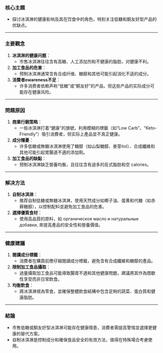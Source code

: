 ### 核心主題  
- 探讨冰淇淋的健康影响及其在饮食中的角色，特别关注低糖和酮友好型产品的优缺点。

---

### 主要觀念  
1. **冰淇淋的健康问题**：  
   - 市售冰淇淋往往含有高糖、人工添加剂和不健康的脂肪，对健康不利。
2. **加工食品的危害**：  
   - 预制冰淇淋通常含有合成纤维、糖醇和其他可能引起消化不适的成分。
3. **消費者ewareness不足**：  
   - 许多消费者依赖声称“低糖”或“酮友好”的产品，但这些产品的实际成分可能存在健康风险。

---

### 問題原因  
1. **商業行銷策略**：  
   - 一些冰淇淋打着“健康”的旗號，利用模糊的標籤（如“Low Carb”、“Keto-Friendly”）吸引消費者，但实际上產品並不真正健康。
2. **成分隱憂**：  
   - 许多低糖或無糖冰淇淋使用了糖醇（如山梨糖醇、麥芽itol）、合成纖維和其他可能引起胃腸道不適的添加劑。
3. **加工食品的缺點**：  
   - 预制冰淇淋缺乏營養均衡，且往往含有過多的反式脂肪和空 calories。

---

### 解决方法  
1. **自制冰淇淋**：  
   - 推荐自制低糖或無糖冰淇淋，使用天然成分如椰子油、蛋黄和代糖（如赤藓糖醇），以控制配料並避免加工食品的危害。
2. **選擇優質食材**：  
   - 使用高品質的原料，如 органическое масло и натуральные добавки, 來提高產品的安全性和營養價值。

---

### 健康建議  
1. **閱讀成分標籤**：  
   - 消費者在購買前應仔細閱讀成分標籤，避免含有合成纖維和糖醇的產品。
2. **限制加工食品攝取**：  
   - 過量攝取加工食品可能導致腸胃不適和其他健康問題，建議將其作為間歇性享受而非日常飲食。
3. **均衡飲食**：  
   - 將冰淇淋視為零食，並確保整體飲食結構中包含足夠的蔬菜、蛋白質和健康脂肪。

---

### 結論  
- 市售低糖或酮友好型冰淇淋可能存在健康隱患，消費者需提高警惕並選擇更健康的替代方案。  
- 自制冰淇淋是控制成分和確保食品安全的有效方法，值得在特殊場合考慮使用。